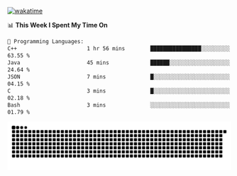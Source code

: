 [![wakatime](https://wakatime.com/badge/user/384f91c6-4eee-411f-8f3b-1b691f58a544.svg)](https://wakatime.com/@384f91c6-4eee-411f-8f3b-1b691f58a544)

<!--START_SECTION:waka-->
📊 **This Week I Spent My Time On** 

```text
💬 Programming Languages: 
C++                      1 hr 56 mins        ████████████████░░░░░░░░░   63.55 % 
Java                     45 mins             ██████░░░░░░░░░░░░░░░░░░░   24.64 % 
JSON                     7 mins              █░░░░░░░░░░░░░░░░░░░░░░░░   04.15 % 
C                        3 mins              █░░░░░░░░░░░░░░░░░░░░░░░░   02.18 % 
Bash                     3 mins              ░░░░░░░░░░░░░░░░░░░░░░░░░   01.79 % 
```


<!--END_SECTION:waka-->

<picture>
  <source media="(prefers-color-scheme: dark)" srcset="https://raw.githubusercontent.com/fuwx295/fuwx295/output/github-contribution-grid-snake-dark.svg">
  <source media="(prefers-color-scheme: light)" srcset="https://raw.githubusercontent.com/fuwx295/fuwx295/output/github-contribution-grid-snake.svg">
  <img alt="github contribution grid snake animation" src="https://raw.githubusercontent.com/fuwx295/fuwx295/output/github-contribution-grid-snake.svg">
</picture>
